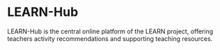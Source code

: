 # LEARN-Hub
LEARN-Hub is the central online platform of the LEARN project, offering teachers activity recommendations and supporting teaching resources.
